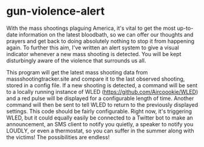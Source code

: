# gun-violence-alert

With the mass shootings plaguing America, it's vital to get the most up-to-date information on the latest bloodbath, so we can offer our thoughts and prayers and get back to doing absolutely nothing to stop it from happening again. To further this aim, I've written an alert system to give a visual indicator whenever a new mass shooting is detected. You will be kept disturbingly aware of the violence that surrounds us all.

This program will get the latest mass shooting data from
massshootingtracker.site
and compare it to the last observed shooting, stored in a config file.
If a new shooting is detected, a command will be sent to a locally running instance of WLED (https://github.com/Aircoookie/WLED) and a red pulse will be displayed for a configurable length of time. Another command will then be sent to tell WLED to return to the previously displayed settings.
This code should be fairly configurable. Right now, it's triggering WLED, but it could equally easily be connected to a Twitter bot to make an announcement, an SMS client to notify you quietly, a speaker to notify you LOUDLY, or even a thermostat, so you can suffer in the summer along with the victims! The possibilities are endless!
